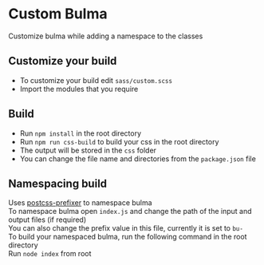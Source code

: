 # Custom Bulma
Customize bulma while adding a namespace to the classes

## Customize your build
* To customize your build edit `sass/custom.scss`
* Import the modules that you require

## Build
* Run `npm install` in the root directory
* Run `npm run css-build` to build your css in the root directory
* The output will be stored in the `css` folder
* You can change the file name and directories from the `package.json` file

## Namespacing build
Uses [postcss-prefixer](https://github.com/marceloucker/postcss-prefixer#readme) to namespace bulma <br/>
To namespace bulma open `index.js` and change the path of the input and output files (if required) <br/>
You can also change the prefix value in this file, currently it is set to `bu-` <br/>
To build your namespaced bulma, run the following command in the root directory <br />
Run `node index` from root